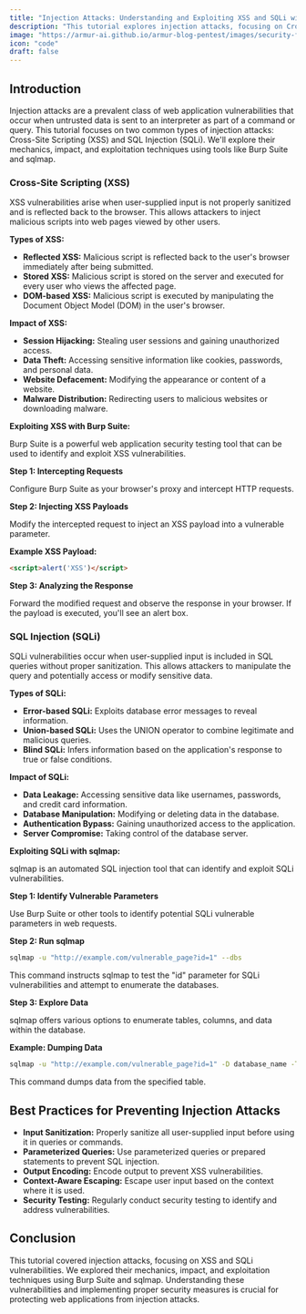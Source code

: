 ```yaml
---
title: "Injection Attacks: Understanding and Exploiting XSS and SQLi with Burp Suite and sqlmap"
description: "This tutorial explores injection attacks, focusing on Cross-Site Scripting (XSS) and SQL Injection (SQLi), and demonstrates exploitation techniques using Burp Suite and sqlmap."
image: "https://armur-ai.github.io/armur-blog-pentest/images/security-fundamentals.png"
icon: "code"
draft: false
---
```


## Introduction

Injection attacks are a prevalent class of web application vulnerabilities that occur when untrusted data is sent to an interpreter as part of a command or query. This tutorial focuses on two common types of injection attacks: Cross-Site Scripting (XSS) and SQL Injection (SQLi). We'll explore their mechanics, impact, and exploitation techniques using tools like Burp Suite and sqlmap.

### Cross-Site Scripting (XSS)

XSS vulnerabilities arise when user-supplied input is not properly sanitized and is reflected back to the browser. This allows attackers to inject malicious scripts into web pages viewed by other users.

**Types of XSS:**

* **Reflected XSS:** Malicious script is reflected back to the user's browser immediately after being submitted.
* **Stored XSS:** Malicious script is stored on the server and executed for every user who views the affected page.
* **DOM-based XSS:** Malicious script is executed by manipulating the Document Object Model (DOM) in the user's browser.

**Impact of XSS:**

* **Session Hijacking:** Stealing user sessions and gaining unauthorized access.
* **Data Theft:** Accessing sensitive information like cookies, passwords, and personal data.
* **Website Defacement:** Modifying the appearance or content of a website.
* **Malware Distribution:** Redirecting users to malicious websites or downloading malware.

**Exploiting XSS with Burp Suite:**

Burp Suite is a powerful web application security testing tool that can be used to identify and exploit XSS vulnerabilities.

**Step 1: Intercepting Requests**

Configure Burp Suite as your browser's proxy and intercept HTTP requests.

**Step 2: Injecting XSS Payloads**

Modify the intercepted request to inject an XSS payload into a vulnerable parameter.

**Example XSS Payload:**

```html
<script>alert('XSS')</script>
```

**Step 3: Analyzing the Response**

Forward the modified request and observe the response in your browser. If the payload is executed, you'll see an alert box.

### SQL Injection (SQLi)

SQLi vulnerabilities occur when user-supplied input is included in SQL queries without proper sanitization. This allows attackers to manipulate the query and potentially access or modify sensitive data.

**Types of SQLi:**

* **Error-based SQLi:** Exploits database error messages to reveal information.
* **Union-based SQLi:** Uses the UNION operator to combine legitimate and malicious queries.
* **Blind SQLi:** Infers information based on the application's response to true or false conditions.

**Impact of SQLi:**

* **Data Leakage:** Accessing sensitive data like usernames, passwords, and credit card information.
* **Database Manipulation:** Modifying or deleting data in the database.
* **Authentication Bypass:** Gaining unauthorized access to the application.
* **Server Compromise:** Taking control of the database server.

**Exploiting SQLi with sqlmap:**

sqlmap is an automated SQL injection tool that can identify and exploit SQLi vulnerabilities.

**Step 1: Identify Vulnerable Parameters**

Use Burp Suite or other tools to identify potential SQLi vulnerable parameters in web requests.

**Step 2: Run sqlmap**

```bash
sqlmap -u "http://example.com/vulnerable_page?id=1" --dbs
```

This command instructs sqlmap to test the "id" parameter for SQLi vulnerabilities and attempt to enumerate the databases.

**Step 3: Explore Data**

sqlmap offers various options to enumerate tables, columns, and data within the database.

**Example: Dumping Data**

```bash
sqlmap -u "http://example.com/vulnerable_page?id=1" -D database_name -T table_name --dump
```

This command dumps data from the specified table.

## Best Practices for Preventing Injection Attacks

* **Input Sanitization:** Properly sanitize all user-supplied input before using it in queries or commands.
* **Parameterized Queries:** Use parameterized queries or prepared statements to prevent SQL injection.
* **Output Encoding:** Encode output to prevent XSS vulnerabilities.
* **Context-Aware Escaping:** Escape user input based on the context where it is used.
* **Security Testing:** Regularly conduct security testing to identify and address vulnerabilities.

## Conclusion

This tutorial covered injection attacks, focusing on XSS and SQLi vulnerabilities. We explored their mechanics, impact, and exploitation techniques using Burp Suite and sqlmap. Understanding these vulnerabilities and implementing proper security measures is crucial for protecting web applications from injection attacks.